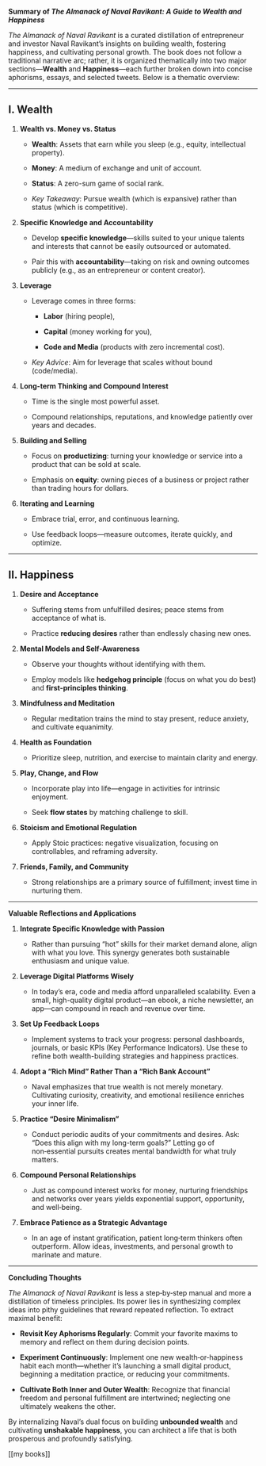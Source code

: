 **Summary of _The Almanack of Naval Ravikant: A Guide to Wealth and Happiness_**

_The Almanack of Naval Ravikant_ is a curated distillation of entrepreneur and investor Naval Ravikant’s insights on building wealth, fostering happiness, and cultivating personal growth. The book does not follow a traditional narrative arc; rather, it is organized thematically into two major sections—**Wealth** and **Happiness**—each further broken down into concise aphorisms, essays, and selected tweets. Below is a thematic overview:

---

## I. Wealth

1. **Wealth vs. Money vs. Status**
    
    - **Wealth**: Assets that earn while you sleep (e.g., equity, intellectual property).
        
    - **Money**: A medium of exchange and unit of account.
        
    - **Status**: A zero-sum game of social rank.
        
    - _Key Takeaway_: Pursue wealth (which is expansive) rather than status (which is competitive).
        
2. **Specific Knowledge and Accountability**
    
    - Develop **specific knowledge**—skills suited to your unique talents and interests that cannot be easily outsourced or automated.
        
    - Pair this with **accountability**—taking on risk and owning outcomes publicly (e.g., as an entrepreneur or content creator).
        
3. **Leverage**
    
    - Leverage comes in three forms:
        
        - **Labor** (hiring people),
            
        - **Capital** (money working for you),
            
        - **Code and Media** (products with zero incremental cost).
            
    - _Key Advice_: Aim for leverage that scales without bound (code/media).
        
4. **Long-term Thinking and Compound Interest**
    
    - Time is the single most powerful asset.
        
    - Compound relationships, reputations, and knowledge patiently over years and decades.
        
5. **Building and Selling**
    
    - Focus on **productizing**: turning your knowledge or service into a product that can be sold at scale.
        
    - Emphasis on **equity**: owning pieces of a business or project rather than trading hours for dollars.
        
6. **Iterating and Learning**
    
    - Embrace trial, error, and continuous learning.
        
    - Use feedback loops—measure outcomes, iterate quickly, and optimize.
        

---

## II. Happiness

1. **Desire and Acceptance**
    
    - Suffering stems from unfulfilled desires; peace stems from acceptance of what is.
        
    - Practice **reducing desires** rather than endlessly chasing new ones.
        
2. **Mental Models and Self-Awareness**
    
    - Observe your thoughts without identifying with them.
        
    - Employ models like **hedgehog principle** (focus on what you do best) and **first-principles thinking**.
        
3. **Mindfulness and Meditation**
    
    - Regular meditation trains the mind to stay present, reduce anxiety, and cultivate equanimity.
        
4. **Health as Foundation**
    
    - Prioritize sleep, nutrition, and exercise to maintain clarity and energy.
        
5. **Play, Change, and Flow**
    
    - Incorporate play into life—engage in activities for intrinsic enjoyment.
        
    - Seek **flow states** by matching challenge to skill.
        
6. **Stoicism and Emotional Regulation**
    
    - Apply Stoic practices: negative visualization, focusing on controllables, and reframing adversity.
        
7. **Friends, Family, and Community**
    
    - Strong relationships are a primary source of fulfillment; invest time in nurturing them.
        

---

**Valuable Reflections and Applications**

1. **Integrate Specific Knowledge with Passion**
    
    - Rather than pursuing “hot” skills for their market demand alone, align with what you love. This synergy generates both sustainable enthusiasm and unique value.
        
2. **Leverage Digital Platforms Wisely**
    
    - In today’s era, code and media afford unparalleled scalability. Even a small, high-quality digital product—an ebook, a niche newsletter, an app—can compound in reach and revenue over time.
        
3. **Set Up Feedback Loops**
    
    - Implement systems to track your progress: personal dashboards, journals, or basic KPIs (Key Performance Indicators). Use these to refine both wealth-building strategies and happiness practices.
        
4. **Adopt a “Rich Mind” Rather Than a “Rich Bank Account”**
    
    - Naval emphasizes that true wealth is not merely monetary. Cultivating curiosity, creativity, and emotional resilience enriches your inner life.
        
5. **Practice “Desire Minimalism”**
    
    - Conduct periodic audits of your commitments and desires. Ask: “Does this align with my long-term goals?” Letting go of non‑essential pursuits creates mental bandwidth for what truly matters.
        
6. **Compound Personal Relationships**
    
    - Just as compound interest works for money, nurturing friendships and networks over years yields exponential support, opportunity, and well‑being.
        
7. **Embrace Patience as a Strategic Advantage**
    
    - In an age of instant gratification, patient long‑term thinkers often outperform. Allow ideas, investments, and personal growth to marinate and mature.
        

---

**Concluding Thoughts**

_The Almanack of Naval Ravikant_ is less a step‑by‑step manual and more a distillation of timeless principles. Its power lies in synthesizing complex ideas into pithy guidelines that reward repeated reflection. To extract maximal benefit:

- **Revisit Key Aphorisms Regularly**: Commit your favorite maxims to memory and reflect on them during decision points.
    
- **Experiment Continuously**: Implement one new wealth‑or‑happiness habit each month—whether it’s launching a small digital product, beginning a meditation practice, or reducing your commitments.
    
- **Cultivate Both Inner and Outer Wealth**: Recognize that financial freedom and personal fulfillment are intertwined; neglecting one ultimately weakens the other.
    

By internalizing Naval’s dual focus on building **unbounded wealth** and cultivating **unshakable happiness**, you can architect a life that is both prosperous and profoundly satisfying.

[[my books]]